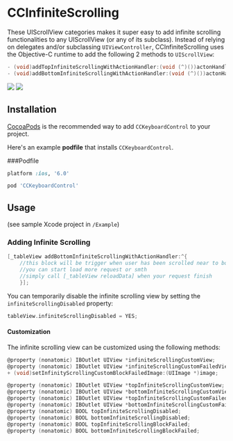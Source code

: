 # CCInfiniteScrolling

These UIScrollView categories makes it super easy to add infinite scrolling functionalities to any UIScrollView (or any of its subclass). Instead of relying on delegates and/or subclassing `UIViewController`, CCInfiniteScrolling uses the Objective-C runtime to add the following 2 methods to `UIScrollView`:

```objective-c
- (void)addTopInfiniteScrollingWithActionHandler:(void (^)())actonHandler;
- (void)addBottomInfiniteScrollingWithActionHandler:(void (^)())actonHandler;
```

![](https://github.com/ziryanov/CCInfiniteScrolling/raw/master/1.gif)
![](https://github.com/ziryanov/CCInfiniteScrolling/raw/master/2.gif)
## Installation

[CocoaPods](http://cocoapods.org) is the recommended way to add `CCKeyboardControl` to your project.

Here's an example **podfile** that installs `CCKeyboardControl`.

###Podfile

```ruby
platform :ios, '6.0'

pod 'CCKeyboardControl'
```

## Usage

(see sample Xcode project in `/Example`)

### Adding Infinite Scrolling

```objective-c
[_tableView addBottomInfiniteScrollingWithActionHandler:^{
    //this block will be trigger when user has been scrolled near to bottom of tableview;
    //you can start load more request or smth
    //simply call [_tableView reloadData] when your request finish
    }];
```

You can temporarily disable the infinite scrolling view by setting the `infiniteScrollingDisabled` property:

```objective-c
tableView.infiniteScrollingDisabled = YES;
```

#### Customization

The infinite scrolling view can be customized using the following methods:

```objective-c
@property (nonatomic) IBOutlet UIView *infiniteScrollingCustomView;
@property (nonatomic) IBOutlet UIView *infiniteScrollingCustomFailedView;
+ (void)setInfinityScrollingCustomBlockFailedImage:(UIImage *)image;

@property (nonatomic) IBOutlet UIView *topInfiniteScrollingCustomView;
@property (nonatomic) IBOutlet UIView *bottomInfiniteScrollingCustomView;
@property (nonatomic) IBOutlet UIView *topInfiniteScrollingCustomFailedView;
@property (nonatomic) IBOutlet UIView *bottomInfiniteScrollingCustomFailedView;
@property (nonatomic) BOOL topInfiniteScrollingDisabled;
@property (nonatomic) BOOL bottomInfiniteScrollingDisabled;
@property (nonatomic) BOOL topInfiniteScrollingBlockFailed;
@property (nonatomic) BOOL bottomInfiniteScrollingBlockFailed;
```
